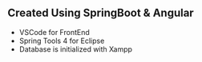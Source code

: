 <h2>Created Using SpringBoot & Angular</h2>
<ul>
<li>VSCode for FrontEnd</li>
<li>Spring Tools 4 for Eclipse</li>
<li>Database is initialized with Xampp</li>
</ul>
